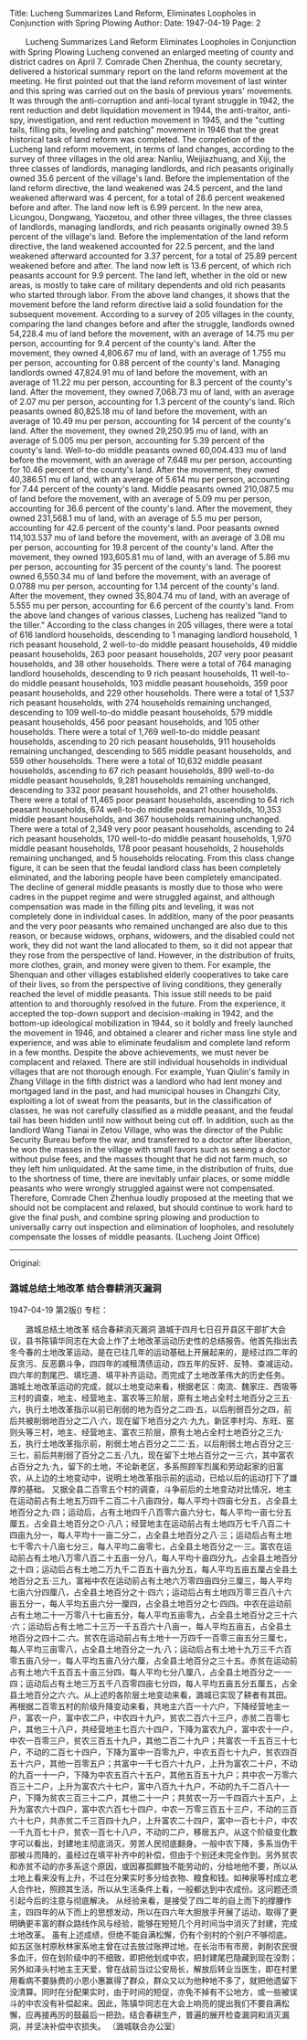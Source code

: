 Title: Lucheng Summarizes Land Reform, Eliminates Loopholes in Conjunction with Spring Plowing
Author:
Date: 1947-04-19
Page: 2

　　Lucheng Summarizes Land Reform
    Eliminates Loopholes in Conjunction with Spring Plowing
    Lucheng convened an enlarged meeting of county and district cadres on April 7. Comrade Chen Zhenhua, the county secretary, delivered a historical summary report on the land reform movement at the meeting. He first pointed out that the land reform movement of last winter and this spring was carried out on the basis of previous years' movements. It was through the anti-corruption and anti-local tyrant struggle in 1942, the rent reduction and debt liquidation movement in 1944, the anti-traitor, anti-spy, investigation, and rent reduction movement in 1945, and the "cutting tails, filling pits, leveling and patching" movement in 1946 that the great historical task of land reform was completed.
    The completion of the Lucheng land reform movement, in terms of land changes, according to the survey of three villages in the old area: Nanliu, Weijiazhuang, and Xiji, the three classes of landlords, managing landlords, and rich peasants originally owned 35.6 percent of the village's land. Before the implementation of the land reform directive, the land weakened was 24.5 percent, and the land weakened afterward was 4 percent, for a total of 28.6 percent weakened before and after. The land now left is 6.99 percent. In the new area, Licungou, Dongwang, Yaozetou, and other three villages, the three classes of landlords, managing landlords, and rich peasants originally owned 39.5 percent of the village's land. Before the implementation of the land reform directive, the land weakened accounted for 22.5 percent, and the land weakened afterward accounted for 3.37 percent, for a total of 25.89 percent weakened before and after. The land now left is 13.6 percent, of which rich peasants account for 9.9 percent. The land left, whether in the old or new areas, is mostly to take care of military dependents and old rich peasants who started through labor. From the above land changes, it shows that the movement before the land reform directive laid a solid foundation for the subsequent movement.
    According to a survey of 205 villages in the county, comparing the land changes before and after the struggle, landlords owned 54,228.4 mu of land before the movement, with an average of 14.75 mu per person, accounting for 9.4 percent of the county's land. After the movement, they owned 4,806.67 mu of land, with an average of 1.755 mu per person, accounting for 0.88 percent of the county's land. Managing landlords owned 47,824.91 mu of land before the movement, with an average of 11.22 mu per person, accounting for 8.3 percent of the county's land. After the movement, they owned 7,068.73 mu of land, with an average of 2.07 mu per person, accounting for 1.3 percent of the county's land. Rich peasants owned 80,825.18 mu of land before the movement, with an average of 10.49 mu per person, accounting for 14 percent of the county's land. After the movement, they owned 29,250.95 mu of land, with an average of 5.005 mu per person, accounting for 5.39 percent of the county's land. Well-to-do middle peasants owned 60,004.433 mu of land before the movement, with an average of 7.648 mu per person, accounting for 10.46 percent of the county's land. After the movement, they owned 40,386.51 mu of land, with an average of 5.614 mu per person, accounting for 7.44 percent of the county's land. Middle peasants owned 210,087.5 mu of land before the movement, with an average of 5.09 mu per person, accounting for 36.6 percent of the county's land. After the movement, they owned 231,568.1 mu of land, with an average of 5.5 mu per person, accounting for 42.6 percent of the county's land. Poor peasants owned 114,103.537 mu of land before the movement, with an average of 3.08 mu per person, accounting for 19.8 percent of the county's land. After the movement, they owned 193,605.81 mu of land, with an average of 5.86 mu per person, accounting for 35 percent of the county's land. The poorest owned 6,550.34 mu of land before the movement, with an average of 0.0788 mu per person, accounting for 1.14 percent of the county's land. After the movement, they owned 35,804.74 mu of land, with an average of 5.555 mu per person, accounting for 6.6 percent of the county's land. From the above land changes of various classes, Lucheng has realized "land to the tiller."
    According to the class changes in 205 villages, there were a total of 616 landlord households, descending to 1 managing landlord household, 1 rich peasant household, 2 well-to-do middle peasant households, 49 middle peasant households, 263 poor peasant households, 207 very poor peasant households, and 38 other households. There were a total of 764 managing landlord households, descending to 9 rich peasant households, 11 well-to-do middle peasant households, 103 middle peasant households, 359 poor peasant households, and 229 other households. There were a total of 1,537 rich peasant households, with 274 households remaining unchanged, descending to 109 well-to-do middle peasant households, 579 middle peasant households, 456 poor peasant households, and 105 other households. There were a total of 1,769 well-to-do middle peasant households, ascending to 20 rich peasant households, 911 households remaining unchanged, descending to 565 middle peasant households, and 559 other households. There were a total of 10,632 middle peasant households, ascending to 67 rich peasant households, 899 well-to-do middle peasant households, 9,281 households remaining unchanged, descending to 332 poor peasant households, and 21 other households. There were a total of 11,465 poor peasant households, ascending to 64 rich peasant households, 674 well-to-do middle peasant households, 10,353 middle peasant households, and 367 households remaining unchanged. There were a total of 2,349 very poor peasant households, ascending to 24 rich peasant households, 170 well-to-do middle peasant households, 1,970 middle peasant households, 178 poor peasant households, 2 households remaining unchanged, and 5 households relocating. From this class change figure, it can be seen that the feudal landlord class has been completely eliminated, and the laboring people have been completely emancipated. The decline of general middle peasants is mostly due to those who were cadres in the puppet regime and were struggled against, and although compensation was made in the filling pits and leveling, it was not completely done in individual cases. In addition, many of the poor peasants and the very poor peasants who remained unchanged are also due to this reason, or because widows, orphans, widowers, and the disabled could not work, they did not want the land allocated to them, so it did not appear that they rose from the perspective of land. However, in the distribution of fruits, more clothes, grain, and money were given to them. For example, the Shenquan and other villages established elderly cooperatives to take care of their lives, so from the perspective of living conditions, they generally reached the level of middle peasants. This issue still needs to be paid attention to and thoroughly resolved in the future.
    From the experience, it accepted the top-down support and decision-making in 1942, and the bottom-up ideological mobilization in 1944, so it boldly and freely launched the movement in 1946, and obtained a clearer and richer mass line style and experience, and was able to eliminate feudalism and complete land reform in a few months.
    Despite the above achievements, we must never be complacent and relaxed. There are still individual households in individual villages that are not thorough enough. For example, Yuan Qiulin's family in Zhang Village in the fifth district was a landlord who had lent money and mortgaged land in the past, and had municipal houses in Changzhi City, exploiting a lot of sweat from the peasants, but in the classification of classes, he was not carefully classified as a middle peasant, and the feudal tail has been hidden until now without being cut off. In addition, such as the landlord Wang Tianai in Zetou Village, who was the director of the Public Security Bureau before the war, and transferred to a doctor after liberation, he won the masses in the village with small favors such as seeing a doctor without pulse fees, and the masses thought that he did not farm much, so they left him unliquidated. At the same time, in the distribution of fruits, due to the shortness of time, there are inevitably unfair places, or some middle peasants who were wrongly struggled against were not compensated. Therefore, Comrade Chen Zhenhua loudly proposed at the meeting that we should not be complacent and relaxed, but should continue to work hard to give the final push, and combine spring plowing and production to universally carry out inspection and elimination of loopholes, and resolutely compensate the losses of middle peasants.
        (Lucheng Joint Office)



<hr /> 

Original: 


### 潞城总结土地改革  结合春耕消灭漏洞

1947-04-19
第2版()
专栏：

　　潞城总结土地改革
    结合春耕消灭漏洞
    潞城于四月七日召开县区干部扩大会议，县书陈镇华同志在大会上作了土地改革运动历史性的总结报告。他首先指出去冬今春的土地改革运动，是在已往几年的运动基础上开展起来的，是经过四二年的反贪污、反恶霸斗争，四四年的减租清债运动，四五年的反奸、反特、查减运动，四六年的割尾巴、填圪道、填平补齐运动，而完成了土地改革伟大的历史任务。
    潞城土地改革运动的完成，就以土地变动来看，根据老区：南流、魏家庄、西圾等三村的调查，地主、经营地主、富农等三阶层，原有土地占全村土地百分之三五·六，执行土地改革指示以前已削弱的地为百分之二四·五，以后削弱百分之四，前后共被削弱地百分之二八·六，现在留下地百分之六·九九，新区李村沟、东旺、窑则头等三村，地主、经营地主、富农三阶层，原有土地占全村土地百分之三九·五，执行土地改革指示前，削弱土地占百分之二二·五，以后削弱土地占百分之三·三七，前后共削弱了百分之二五·八九，现在留下土地占百分之一三·六，其中富农占百分之九·九，留下的土地，不论新老区，多系照顾军烈属和劳动起家的旧富农，从上边的土地变动中，说明土地改革指示前的运动，已给以后的运动打下了雄厚的基础。
    又据全县二百零五个村的调查，斗争前后的土地变动对比情况，地主在运动前占有土地五万四千二百二十八亩四分，每人平均十四亩七分五，占全县土地百分之九·四；运动后，占有土地四千八百零六亩六分七，每人平均一亩七分五厘五，占全县土地百分之○·八八；经营地主在运动前占有土地四万七千八百二十四亩九分一，每人平均十一亩二分二，占全县土地百分之八·三；运动后占有土地七千零六十八亩七分三，每人平均二亩零七，占全县土地百分之一·三。富农在运动前占有土地八万零八百二十五亩一分八，每人平均十亩四分九，占全县土地百分之十四；运动后占有土地二万九千二百五十亩九分五，每人平均五亩五厘占全县土地百分之五·三九，富裕中农在运动前占有土地六万零四亩四分三厘三，每人平均七亩六分四厘八，占全县土地百分之十·四六；运动后占有土地四万零三百八十六亩五分一，每人平均五亩六分一厘四，占全县土地百分之七·四四。中农在运动前占有土地二十一万零八十七亩五分，每人平均五亩零九，占全县土地百分之三十六·六；运动后占有土地二十三万一千五百六十八亩一，每人平均五亩五，占全县土地百分之四十二·六。贫农在运动前占有土地十一万四千一百零三亩五分三厘七，每人平均三亩零八，占全县土地百分之一九·八；运动后占有土地十九万三千六百零五亩八分一，每人平均五亩八分六厘，占全县土地百分之三十五。赤贫在运动前占有土地六千五百五十亩三分四，每人平均七分八厘八，占全县土地百分之一·一四；运动后占有土地三万五千八百零四亩七分四，每人平均五亩五分五厘五，占全县土地百分之六·六。从上述的各阶层土地变动来看，潞城已实现了耕者有其田。
    再根据二百零五村的阶级升降变动来看，共地主六百一十六户，下降经营地主一户，富农一户，富中农二户，中农四十九户，贫农二百六十三户，赤贫二百零七户，其他三十八户，共经营地主七百六十四户，下降为富农九户，富中农十一户，中农一百零三户，贫农三百五十九户，其他二百二十九户；共富农一千五百三十七户，不动的二百七十四户，下降为富中一百零九户，中农五百七十九户，贫农四百五十六户，其他一百零五户；共富中一千七百六十九户，上升为富农二十户，不动的九百一十一户，下降为中农五百六十五户，其他五百五十九户；共中农一万零六百三十二户，上升为富农六十七户，富中八百九十九户，不动的九千二百八十一户，下降为贫农三百三十二户，其他二十一户；共贫农一万一千四百六十五户，上升为富农六十四户，富中农六百七十四户，中农一万零三百五十三户，不动的三百六十七户，共赤贫二千三百四十九户，上升富农二十四户，富中一百七十户，中农一千九百七十户，贫农一百七十八户，不动的二户，移居五户。从这个阶级变化数字可以看出，封建地主彻底消灭，劳苦人民彻底翻身。一般中农下降，多系当伪干部被斗而降的，虽经过在填平补齐中的补偿，但由于个别还未完全作到。另外贫农和赤贫不动的亦多系这个原因，或因寡孤鳏独不能劳动的，分给地他不要，所以从土地上看来没有上升，不过在分果实时多分给衣物、粮食和钱。如神泉等村成立老人合作社，照顾其生活，所以从生活条件上看，一般都达到中农成份。这问题还须引起今后的注意与彻底解决。
    从经验来看，是接受了四二年的自上而下的撑腰作主，四四年的从下而上的思想发动，所以在四六年大胆放手开展了运动，取得了更明确更丰富的群众路线作风与经验，能够在短短几个月时间当中消灭了封建，完成土地改革。
    虽有上述成绩，但绝不能自满松懈，仍有个别村的个别户不够彻底。如五区张村原秋林家系地主曾在过去放过账押过地，在长治市有市房，剥削农民很多血汗，但在划阶级中的不细致，即把他划成中农，把封建尾巴隐藏到现在没割；另外如泽头村地主王天爱，曾在战前当过公安局长，解放后转业当医生，即在村里用看病不要脉费的小恩小惠赢得了群众，群众又以为他种地不多了，就把他遗留下没清算。同时在分配果实时，由于时间的短促，亦免不掉有不公地方，或一些被误斗的中农没有补偿起来。因此，陈镇华同志在大会上响亮的提出我们不要自满松懈，应再接再厉的鼓最后一把劲，结合春耕生产，普遍的展开检查漏洞和消灭漏洞，并坚决补偿中农损失。
        （潞城联合办公室）
